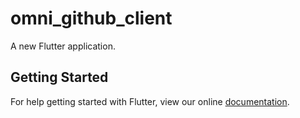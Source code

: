 # omni_github_client

A new Flutter application.

## Getting Started

For help getting started with Flutter, view our online
[documentation](https://flutter.io/).
